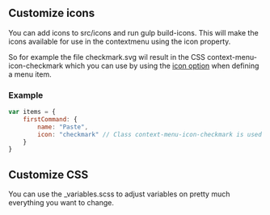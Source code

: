 ## Customize icons

You can add icons to src/icons and run gulp build-icons. This will make the icons available for use in the contextmenu using the icon property.

So for example the file checkmark.svg wil result in the CSS context-menu-icon-checkmark which you can use by using the [icon option](items#icon) when defining a menu item.

### Example

```javascript
var items = {
    firstCommand: {        
        name: "Paste",
        icon: "checkmark" // Class context-menu-icon-checkmark is used on the menu item. This is generated from checkmark.svg
    }
}
```

## Customize CSS

You can use the _variables.scss to adjust variables on pretty much everything you want to change.